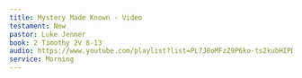 ```yaml
---
title: Mystery Made Known - Video
testament: New
pastor: Luke Jenner
book: 2 Timothy 2V 8-13
audio: https://www.youtube.com/playlist?list=PL7J8oMFzZ9P6ko-ts2kubHIPDdyq0Mtbg
service: Morning
---
```

